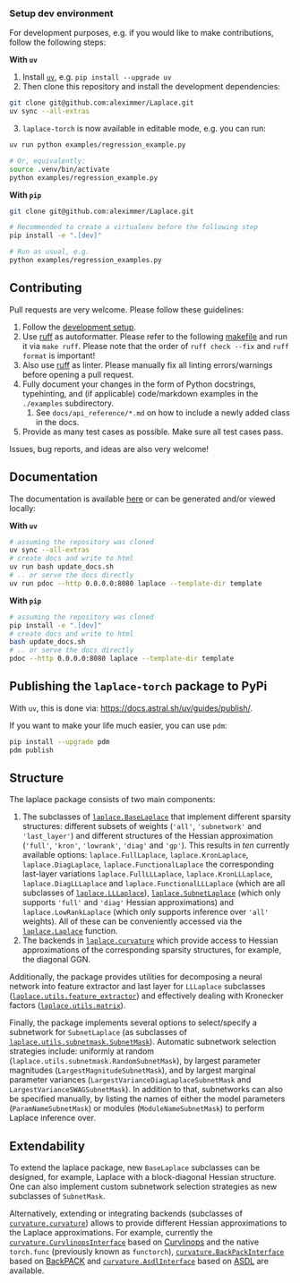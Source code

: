 ### Setup dev environment

For development purposes, e.g. if you would like to make contributions, follow
the following steps:

**With `uv`**

1. Install [`uv`](https://github.com/astral-sh/uv), e.g. `pip install --upgrade uv`
2. Then clone this repository and install the development dependencies:

```bash
git clone git@github.com:aleximmer/Laplace.git
uv sync --all-extras
```

3. `laplace-torch` is now available in editable mode, e.g. you can run:

```bash
uv run python examples/regression_example.py

# Or, equivalently:
source .venv/bin/activate
python examples/regression_example.py
```

**With `pip`**

```bash
git clone git@github.com:aleximmer/Laplace.git

# Recommended to create a virtualenv before the following step
pip install -e ".[dev]"

# Run as usual, e.g.
python examples/regression_examples.py
```

## Contributing

Pull requests are very welcome. Please follow these guidelines:

1. Follow the [development setup](#setup-dev-environment).
2. Use [ruff](https://github.com/astral-sh/ruff) as autoformatter. Please refer to the following [makefile](https://github.com/aleximmer/Laplace/blob/main/makefile) and run it via `make ruff`. Please note that the order of `ruff check --fix` and `ruff format` is important!
3. Also use [ruff](https://github.com/astral-sh/ruff) as linter. Please manually fix all linting errors/warnings before opening a pull request.
4. Fully document your changes in the form of Python docstrings, typehinting, and (if applicable) code/markdown examples in the `./examples` subdirectory.
   1. See `docs/api_reference/*.md` on how to include a newly added class in the docs.
5. Provide as many test cases as possible. Make sure all test cases pass.

Issues, bug reports, and ideas are also very welcome!

## Documentation

The documentation is available [here](https://aleximmer.github.io/Laplace) or can be generated and/or viewed locally:

**With `uv`**

```bash
# assuming the repository was cloned
uv sync --all-extras
# create docs and write to html
uv run bash update_docs.sh
# .. or serve the docs directly
uv run pdoc --http 0.0.0.0:8080 laplace --template-dir template
```

**With `pip`**

```bash
# assuming the repository was cloned
pip install -e ".[dev]"
# create docs and write to html
bash update_docs.sh
# .. or serve the docs directly
pdoc --http 0.0.0.0:8080 laplace --template-dir template
```

## Publishing the `laplace-torch` package to PyPi

With `uv`, this is done via: <https://docs.astral.sh/uv/guides/publish/>.

If you want to make your life much easier, you can use `pdm`:

```bash
pip install --upgrade pdm
pdm publish
```

## Structure

The laplace package consists of two main components:

1. The subclasses of [`laplace.BaseLaplace`](https://github.com/AlexImmer/Laplace/blob/main/laplace/baselaplace.py) that implement different sparsity structures: different subsets of weights (`'all'`, `'subnetwork'` and `'last_layer'`) and different structures of the Hessian approximation (`'full'`, `'kron'`, `'lowrank'`, `'diag'` and `'gp'`). This results in _ten_ currently available options: `laplace.FullLaplace`, `laplace.KronLaplace`, `laplace.DiagLaplace`, `laplace.FunctionalLaplace` the corresponding last-layer variations `laplace.FullLLLaplace`, `laplace.KronLLLaplace`, `laplace.DiagLLLaplace` and `laplace.FunctionalLLLaplace` (which are all subclasses of [`laplace.LLLaplace`](https://github.com/AlexImmer/Laplace/blob/main/laplace/lllaplace.py)), [`laplace.SubnetLaplace`](https://github.com/AlexImmer/Laplace/blob/main/laplace/subnetlaplace.py) (which only supports `'full'` and `'diag'` Hessian approximations) and `laplace.LowRankLaplace` (which only supports inference over `'all'` weights). All of these can be conveniently accessed via the [`laplace.Laplace`](https://github.com/AlexImmer/Laplace/blob/main/laplace/laplace.py) function.
2. The backends in [`laplace.curvature`](https://github.com/AlexImmer/Laplace/blob/main/laplace/curvature/) which provide access to Hessian approximations of
   the corresponding sparsity structures, for example, the diagonal GGN.

Additionally, the package provides utilities for
decomposing a neural network into feature extractor and last layer for `LLLaplace` subclasses ([`laplace.utils.feature_extractor`](https://github.com/AlexImmer/Laplace/blob/main/laplace/utils/feature_extractor.py))
and
effectively dealing with Kronecker factors ([`laplace.utils.matrix`](https://github.com/AlexImmer/Laplace/blob/main/laplace/utils/matrix.py)).

Finally, the package implements several options to select/specify a subnetwork for `SubnetLaplace` (as subclasses of [`laplace.utils.subnetmask.SubnetMask`](https://github.com/AlexImmer/Laplace/blob/main/laplace/utils/subnetmask.py)).
Automatic subnetwork selection strategies include: uniformly at random (`laplace.utils.subnetmask.RandomSubnetMask`), by largest parameter magnitudes (`LargestMagnitudeSubnetMask`), and by largest marginal parameter variances (`LargestVarianceDiagLaplaceSubnetMask` and `LargestVarianceSWAGSubnetMask`).
In addition to that, subnetworks can also be specified manually, by listing the names of either the model parameters (`ParamNameSubnetMask`) or modules (`ModuleNameSubnetMask`) to perform Laplace inference over.

## Extendability

To extend the laplace package, new `BaseLaplace` subclasses can be designed, for example,
Laplace with a block-diagonal Hessian structure.
One can also implement custom subnetwork selection strategies as new subclasses of `SubnetMask`.

Alternatively, extending or integrating backends (subclasses of [`curvature.curvature`](https://github.com/AlexImmer/Laplace/blob/main/laplace/curvature/curvature.py)) allows to provide different Hessian
approximations to the Laplace approximations.
For example, currently the [`curvature.CurvlinopsInterface`](https://github.com/AlexImmer/Laplace/blob/main/laplace/curvature/curvlinops.py) based on [Curvlinops](https://github.com/f-dangel/curvlinops) and the native `torch.func` (previously known as `functorch`), [`curvature.BackPackInterface`](https://github.com/AlexImmer/Laplace/blob/main/laplace/curvature/backpack.py) based on [BackPACK](https://github.com/f-dangel/backpack/) and [`curvature.AsdlInterface`](https://github.com/AlexImmer/Laplace/blob/main/laplace/curvature/asdl.py) based on [ASDL](https://github.com/kazukiosawa/asdfghjkl) are available.
